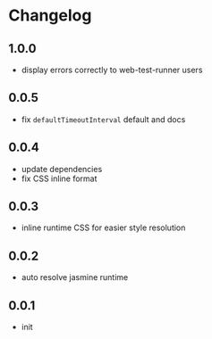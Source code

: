 # Changelog

## 1.0.0
- display errors correctly to web-test-runner users

## 0.0.5
- fix `defaultTimeoutInterval` default and docs

## 0.0.4
- update dependencies
- fix CSS inline format

## 0.0.3
- inline runtime CSS for easier style resolution

## 0.0.2
- auto resolve jasmine runtime

## 0.0.1
- init